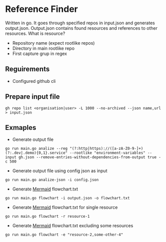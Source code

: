 # Reference Finder

Written in go. It goes through specified repos in input.json and generates output.json.
Output.json contains found resources and references to other resources. What is resource? 

- Repository name (expect rootlike repos) 
- Directory in main rootlike repo 
- First capture grup in regex

## Reguirements

- Configured github cli

## Prepare input file

 `gh repo list <organisation|user> -L 1000 --no-archived --json name,url > input.json`

## Exmaples

- Generate output file

```
go run main.go analize --reg "(?:http|https)://([a-zA-Z0-9-]+)(?:.dev|.demo){0,1}.service" --rootlike "environment-variables" --input gh.json --remove-entries-without-dependencies-from-output true -c 500
```

- Generate output file using config json as input

```
go run main.go analize-json -i config.json
```

- Generate [Mermaid](https://mermaid.live/) flowchart.txt

```
go run main.go flowchart -i output.json -o flowchart.txt
```

- Generate [Mermaid](https://mermaid.live/) flowchart.txt for single resource

```
go run main.go flowchart -r resource-1
```

- Generate [Mermaid](https://mermaid.live/) flowchart.txt excluding some resources

```
go run main.go flowchart -e "resource-2,some-other-4"
```